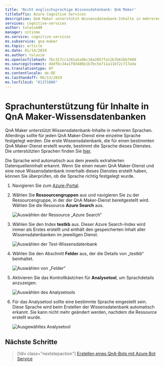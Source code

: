 ```yaml
---
title: 'Nicht englischsprachige Wissensdatenbank: QnA Maker'
titleSuffix: Azure Cognitive Services
description: QnA Maker unterstützt Wissensdatenbank-Inhalte in mehreren Sprachen. Allerdings sollte für jeden QnA Maker-Dienst eine einzelne Sprache festgelegt werden. Die erste Wissensdatenbank, die für einen bestimmten QnA Maker-Dienst erstellt wurde, bestimmt die Sprache dieses Dienstes.
services: cognitive-services
author: tulasim88
manager: nitinme
ms.service: cognitive-services
ms.subservice: qna-maker
ms.topic: article
ms.date: 01/14/2019
ms.author: tulasim
ms.openlocfilehash: f6c317cc1281a5a9bc18a2057fa12b7b61bb7689
ms.sourcegitcommit: d4dfbc34a1f03488e1b7bc5e711a11b72c717ada
ms.translationtype: HT
ms.contentlocale: de-DE
ms.lasthandoff: 06/13/2019
ms.locfileid: "61371886"
---
```

# <a name="language-support-of-knowledge-base-content-for-qna-maker"></a>Sprachunterstützung für Inhalte in QnA Maker-Wissensdatenbanken
QnA Maker unterstützt Wissensdatenbank-Inhalte in mehreren Sprachen. Allerdings sollte für jeden QnA Maker-Dienst eine einzelne Sprache festgelegt werden. Die erste Wissensdatenbank, die für einen bestimmten QnA Maker-Dienst erstellt wurde, bestimmt die Sprache dieses Dienstes. Die unterstützten Sprachen finden Sie [hier](../Overview/languages-supported.md).

Die Sprache wird automatisch aus dem jeweils extrahierten Datenquelleninhalt erkannt. Wenn Sie einen neuen QnA Maker-Dienst und eine neue Wissensdatenbank innerhalb dieses Dienstes erstellt haben, können Sie überprüfen, ob die Sprache richtig festgelegt wurde.

1. Navigieren Sie zum [Azure-Portal](https://portal.azure.com/).

2. Wählen Sie **Ressourcengruppen** aus und navigieren Sie zu der Ressourcengruppe, in der der QnA Maker-Dienst bereitgestellt wird. Wählen Sie die Ressource **Azure Search** aus.

    ![Auswählen der Ressource „Azure Search“](../media/qnamaker-how-to-language-kb/select-azsearch.png)

3. Wählen Sie den Index **testkb** aus. Dieser Azure Search-Index wird immer als Erstes erstellt und enthält den gespeicherten Inhalt aller Wissensdatenbanken im jeweiligen Dienst. 

    ![Auswählen der Test-Wissensdatenbank](../media/qnamaker-how-to-language-kb/select-testkb.png)

4. Wählen Sie den Abschnitt **Felder** aus, der die Details von „testkb“ beinhaltet.

    ![Auswählen von „Felder“](../media/qnamaker-how-to-language-kb/selectfields.png)

5. Aktivieren Sie das Kontrollkästchen für **Analysetool**, um Sprachdetails anzuzeigen.

    ![Auswählen des Analysetools](../media/qnamaker-how-to-language-kb/select-analyzer.png)

6. Für das Analysetool sollte eine bestimmte Sprache eingestellt sein. Diese Sprache wird beim Erstellen der Wissensdatenbank automatisch erkannt. Sie kann nicht mehr geändert werden, nachdem die Ressource erstellt wurde.

    ![Ausgewähltes Analysetool](../media/qnamaker-how-to-language-kb/selected-analyzer.png)

## <a name="next-steps"></a>Nächste Schritte

> [!div class="nextstepaction"]
> [Erstellen eines QnA-Bots mit Azure Bot Service](../Tutorials/create-qna-bot.md)
